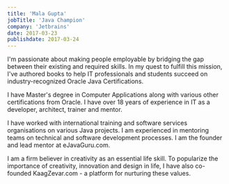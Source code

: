 ```yaml
---
title: 'Mala Gupta'
jobTitle: 'Java Champion'
company: 'Jetbrains'
date: 2017-03-23
publishdate: 2017-03-24
---
```


I'm passionate about making people employable by bridging the gap between their existing and required skills. In my quest to fulfill this mission, I've authored books to help IT professionals and students succeed on industry-recognized Oracle Java Certifications.

I have Master's degree in Computer Applications along with various other certifications from Oracle. I have over 18 years of experience in IT as a developer, architect, trainer and mentor.

I have worked with international training and software services organisations on various Java projects. I am experienced in mentoring teams on technical and software development processes. I am the founder and lead mentor at eJavaGuru.com. 

I am a firm believer in creativity as an essential life skill. To popularize the importance of creativity, innovation and design in life, I have also co-founded KaagZevar.com - a platform for nurturing these values.